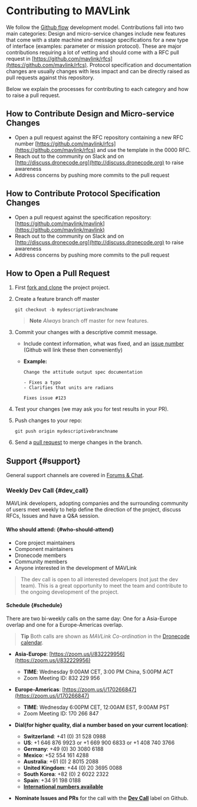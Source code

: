 # Contributing to MAVLink

We follow the [Github flow](https://guides.github.com/introduction/flow/) development model. Contributions fall into two main categories: Design and micro-service changes include new features that come with a state machine and message specifications for a new type of interface \(examples: parameter or mission protocol\). These are major contributions requiring a lot of vetting and should come with a RFC pull request in [https://github.com/mavlink/rfcs](https://github.com/mavlink/rfcs). Protocol specification and documentation changes are usually changes with less impact and can be directly raised as pull requests against this repository.

Below we explain the processes for contributing to each category and how to raise a pull request.

## How to Contribute Design and Micro-service Changes

* Open a pull request against the RFC repository containing a new RFC number [https://github.com/mavlink/rfcs](https://github.com/mavlink/rfcs) and use the template in the 0000 RFC.
* Reach out to the community on Slack and on [http://discuss.dronecode.org](http://discuss.dronecode.org) to raise awareness
* Address concerns by pushing more commits to the pull request

## How to Contribute Protocol Specification Changes

* Open a pull request against the specification repository: [https://github.com/mavlink/mavlink](https://github.com/mavlink/mavlink)
* Reach out to the community on Slack and on [http://discuss.dronecode.org](http://discuss.dronecode.org) to raise awareness
* Address concerns by pushing more commits to the pull request

## How to Open a Pull Request

1. First [fork and clone](https://help.github.com/articles/fork-a-repo) the project project.
2. Create a feature branch off master

   ```
   git checkout -b mydescriptivebranchname
   ```

   > **Note** _Always_ branch off master for new features.

3. Commit your changes with a descriptive commit message.

   * Include context information, what was fixed, and an [issue number](https://github.com/mavlink/mavlink) \(Github will link these then conveniently\)
   * **Example:**

     ```
     Change the attitude output spec documentation

     - Fixes a typo
     - Clarifies that units are radians

     Fixes issue #123
     ```

4. Test your changes \(we may ask you for test results in your PR\).

5. Push changes to your repo:

   ```
   git push origin mydescriptivebranchname
   ```

6. Send a [pull request](https://github.com/mavlink/mavlink/compare/) to merge changes in the branch.

## Support {#support}

General support channels are covered in [Forums & Chat](../README.md#support).

### Weekly Dev Call {#dev_call}

MAVLink developers, adopting companies and the surrounding community of users meet weekly to help define the direction of the project, discuss RFCs, Issues and have a Q&A session.

#### Who should attend: {#who-should-attend}

* Core project maintainers
* Component maintainers
* Dronecode members
* Community members
* Anyone interested in the development of MAVLink

> The dev call is open to all interested developers \(not just the dev team\). This is a great opportunity to meet the team and contribute to the ongoing development of the project.

#### Schedule {#schedule}

There are two bi-weekly calls on the same day: One for a Asia-Europe overlap and one for a Europe-Americas overlap.

> **Tip** Both calls are shown as *MAVLink Co-ordination* in the [Dronecode calendar](https://www.dronecode.org/calendar/).

* **Asia-Europe**: [https://zoom.us/j/832229956](https://zoom.us/j/832229956)
  * **TIME**: Wednesday 9:00AM CET, 3:00 PM China, 5:00PM ACT
  * Zoom Meeting ID: 832 229 956
* **Europe-Americas**: [https://zoom.us/j/170266847](https://zoom.us/j/170266847)
  * **TIME**: Wednesday 6:00PM CET, 12:00AM EST, 9:00AM PST
  * Zoom Meeting ID: 170 266 847
* **Dial\(for higher quality, dial a number based on your current location\)**:

  * **Switzerland**: +41 \(0\) 31 528 0988
  * **US**: +1 646 876 9923 or +1 669 900 6833 or +1 408 740 3766
  * **Germany**: +49 \(0\) 30 3080 6188
  * **Mexico**: +52 554 161 4288
  * **Australia**: +61 \(0\) 2 8015 2088
  * **United Kingdom**: +44 \(0\) 20 3695 0088
  * **South Korea**: +82 \(0\) 2 6022 2322
  * **Spain**: +34 91 198 0188
  * [**International numbers available**](https://zoom.us/u/Q40ZTqiJ)

* **Nominate Issues and PRs** for the call with the [**Dev Call**](https://github.com/mavlink/mavlink/labels/Dev%20Call) label on Github.



